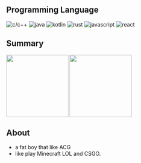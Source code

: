 ## Programming Language
![c/c++](https://img.shields.io/badge/-c/c++-blue?style=for-the-badge&logo=c&logoColor=white)
![java](https://img.shields.io/badge/-java-blue?style=for-the-badge&logo=OpenJDK&logoColor=white)
![kotlin](https://img.shields.io/badge/-kotlin-blue?style=for-the-badge&logo=kotlin&logoColor=white)
![rust](https://img.shields.io/badge/-rust-blue?style=for-the-badge&logo=rust&logoColor=blue&logoColor=white)
![javascript](https://img.shields.io/badge/-javascript-blue?style=for-the-badge&logo=javascript&logoColor=white)
![react](https://img.shields.io/badge/-react-blue?style=for-the-badge&logo=react&logoColor=white)

## Summary
<img align="left" height="165" src="https://github-readme-stats.vercel.app/api?username=YOM667&show_icons=true" />
<img align="center" height="165" src="https://github-readme-stats.vercel.app/api/top-langs/?username=YOM667&hide=html,css,shell"/>

## About
- a fat boy that like ACG
- like play Minecraft LOL and CSGO.
